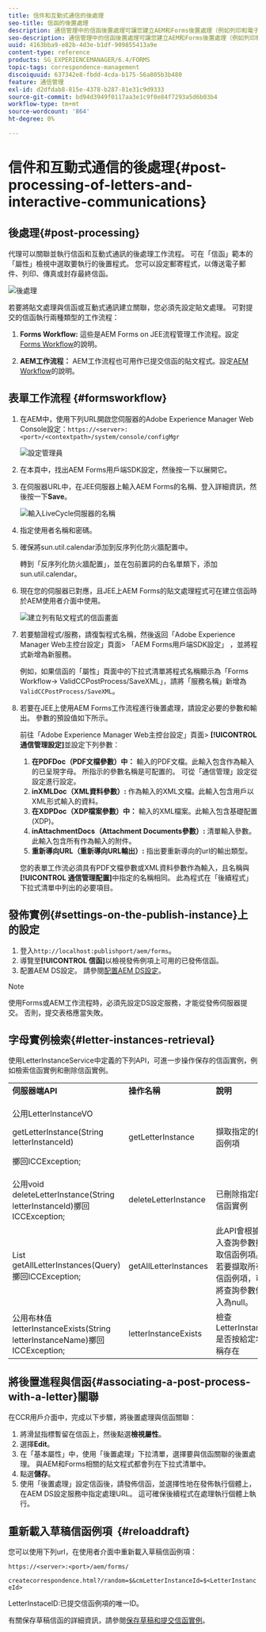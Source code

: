 ```yaml
---
title: 信件和互動式通信的後處理
seo-title: 信函的後置處理
description: 通信管理中的信函後置處理可讓您建立AEM和Forms後置處理（例如列印和電子郵件），並將其與信函整合。
seo-description: 通信管理中的信函後置處理可讓您建立AEM和Forms後置處理（例如列印和電子郵件），並將其與信函整合。
uuid: 4163bba9-e82b-4d3e-b1df-909855413a9e
content-type: reference
products: SG_EXPERIENCEMANAGER/6.4/FORMS
topic-tags: correspondence-management
discoiquuid: 637342e8-fbdd-4cda-b175-56a805b3b480
feature: 通信管理
exl-id: d2dfdab8-815e-4378-b287-81e31c9d9333
source-git-commit: bd94d3949f0117aa3e1c9f0e84f7293a5d6b03b4
workflow-type: tm+mt
source-wordcount: '864'
ht-degree: 0%

---
```


# 信件和互動式通信的後處理{#post-processing-of-letters-and-interactive-communications}

## 後處理{#post-processing}

代理可以關聯並執行信函和互動式通訊的後處理工作流程。 可在「信函」範本的「屬性」檢視中選取要執行的後置程式。 您可以設定郵寄程式，以傳送電子郵件、列印、傳真或封存最終信函。

![後處理](assets/ppoverview.png)

若要將貼文處理與信函或互動式通訊建立關聯，您必須先設定貼文處理。 可對提交的信函執行兩種類型的工作流程：

1. **Forms Workflow:** 這些是AEM Forms on JEE流程管理工作流程。設定[Forms Workflow](#formsworkflow)的說明。

1. **AEM工作流程：** AEM工作流程也可用作已提交信函的貼文程式。設定[AEM Workflow](/help/forms/using/aem-forms-workflow.md)的說明。

## 表單工作流程 {#formsworkflow}

1. 在AEM中，使用下列URL開啟您伺服器的Adobe Experience Manager Web Console設定：`https://<server>:<port>/<contextpath>/system/console/configMgr`

   ![設定管理員](assets/2configmanager-1.png)

1. 在本頁中，找出AEM Forms用戶端SDK設定，然後按一下以展開它。
1. 在伺服器URL中，在JEE伺服器上輸入AEM Forms的名稱、登入詳細資訊，然後按一下&#x200B;**Save**。

   ![輸入LiveCycle伺服器的名稱](assets/1cofigmanager.png)

1. 指定使用者名稱和密碼。
1. 確保將sun.util.calendar添加到反序列化防火牆配置中。

   轉到「反序列化防火牆配置」，並在包前置詞的白名單類下，添加sun.util.calendar。

1. 現在您的伺服器已對應，且JEE上AEM Forms的貼文處理程式可在建立信函時於AEM使用者介面中使用。

   ![建立列有貼文程式的信函畫面](assets/0configmanager.png)

1. 若要驗證程式/服務，請復製程式名稱，然後返回「Adobe Experience Manager Web主控台設定」頁面> 「AEM Forms用戶端SDK設定」 ，並將程式新增為新服務。

   例如，如果信函的「屬性」頁面中的下拉式清單將程式名稱顯示為「Forms Workflow-> ValidCCPostProcess/SaveXML」，請將「服務名稱」新增為`ValidCCPostProcess/SaveXML`。

1. 若要在JEE上使用AEM Forms工作流程進行後置處理，請設定必要的參數和輸出。 參數的預設值如下所示。

   前往「Adobe Experience Manager Web主控台設定」頁面> **[!UICONTROL 通信管理設定]**&#x200B;並設定下列參數：

   1. **在PDFDoc（PDF文檔參數）中：** 輸入的PDF文檔。此輸入包含作為輸入的已呈現字母。 所指示的參數名稱是可配置的。 可從「通信管理」設定從設定進行設定。
   1. **inXMLDoc（XML資料參數）:** 作為輸入的XML文檔。此輸入包含用戶以XML形式輸入的資料。
   1. **在XDPDoc（XDP檔案參數）中：** 輸入的XML檔案。此輸入包含基礎配置(XDP)。
   1. **inAttachmentDocs（Attachment Documents參數）:** 清單輸入參數。此輸入包含所有作為輸入的附件。
   1. **重新導向URL（重新導向URL輸出）:** 指出要重新導向的url的輸出類型。

   您的表單工作流必須具有PDF文檔參數或XML資料參數作為輸入，且名稱與&#x200B;**[!UICONTROL 通信管理配置]**&#x200B;中指定的名稱相同。 此為程式在「後續程式」下拉式清單中列出的必要項目。

## 發佈實例{#settings-on-the-publish-instance}上的設定

1. 登入`http://localhost:publishport/aem/forms`。
1. 導覽至&#x200B;**[!UICONTROL 信函]**&#x200B;以檢視發佈例項上可用的已發佈信函。
1. 配置AEM DS設定。 請參閱[配置AEM DS設定](/help/forms/using/configuring-the-processing-server-url-.md)。

>[!NOTE]
>
>使用Forms或AEM工作流程時，必須先設定DS設定服務，才能從發佈伺服器提交。 否則，提交表格應當失敗。

## 字母實例檢索{#letter-instances-retrieval}

使用LetterInstanceService中定義的下列API，可進一步操作保存的信函實例，例如檢索信函實例和刪除信函實例。

<table> 
 <tbody> 
  <tr> 
   <td><strong>伺服器端API</strong></td> 
   <td><strong>操作名稱</strong></td> 
   <td><strong>說明</strong></td> 
  </tr> 
  <tr> 
   <td><p>公用LetterInstanceVO</p> <p>getLetterInstance(String letterInstanceId)</p> <p>擲回ICCException; </p> </td> 
   <td>getLetterInstance</td> 
   <td>擷取指定的信函例項 </td> 
  </tr> 
  <tr> 
   <td>公用void deleteLetterInstance(String letterInstanceId)擲回ICCException; </td> 
   <td>deleteLetterInstance </td> 
   <td>已刪除指定的信函實例 </td> 
  </tr> 
  <tr> 
   <td>List getAllLetterInstances(Query)擲回ICCException; </td> 
   <td>getAllLetterInstances </td> 
   <td>此API會根據輸入查詢參數擷取信函例項。 若要擷取所有信函例項，可將查詢參數傳入為null。<br /> </td> 
  </tr> 
  <tr> 
   <td>公用布林值letterInstanceExists(String letterInstanceName)擲回ICCException; </td> 
   <td>letterInstanceExists </td> 
   <td>檢查LetterInstance是否按給定名稱存在 </td> 
  </tr> 
 </tbody> 
</table>

## 將後置進程與信函{#associating-a-post-process-with-a-letter}關聯

在CCR用戶介面中，完成以下步驟，將後置處理與信函關聯：

1. 將滑鼠指標暫留在信函上，然後點選&#x200B;**檢視屬性**。
1. 選擇&#x200B;**Edit**。
1. 在「基本屬性」中，使用「後置處理」下拉清單，選擇要與信函關聯的後置處理。 與AEM和Forms相關的貼文程式都會列在下拉式清單中。
1. 點選&#x200B;**儲存**。
1. 使用「後置處理」設定信函後，請發佈信函，並選擇性地在發佈執行個體上，在AEM DS設定服務中指定處理URL。 這可確保後續程式在處理執行個體上執行。

## 重新載入草稿信函例項  {#reloaddraft}

您可以使用下列url，在使用者介面中重新載入草稿信函例項：

`https://<server>:<port>/aem/forms/`

`createcorrespondence.html?/random=$&cmLetterInstanceId=$<LetterInstanceId>`

LetterInstaceID:已提交信函例項的唯一ID。

有關保存草稿信函的詳細資訊，請參閱[保存草稿和提交信函實例](/help/forms/using/create-correspondence.md#savingdrafts)。

